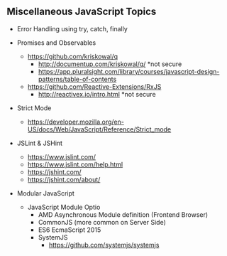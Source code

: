 ## Miscellaneous JavaScript Topics

- Error Handling using try, catch, finally

- Promises and Observables
  - https://github.com/kriskowal/q
    - http://documentup.com/kriskowal/q/ *not secure
    - https://app.pluralsight.com/library/courses/javascript-design-patterns/table-of-contents
  - https://github.com/Reactive-Extensions/RxJS
    - http://reactivex.io/intro.html *not secure

- Strict Mode
  - https://developer.mozilla.org/en-US/docs/Web/JavaScript/Reference/Strict_mode

- JSLint & JSHint
  - https://www.jslint.com/
  - https://www.jslint.com/help.html
  - https://jshint.com/
  - https://jshint.com/about/

- Modular JavaScript
  - JavaScript Module Optio
    - AMD Asynchronous Module definition (Frontend Browser)
    - CommonJS (more common on Server Side)
    - ES6 EcmaScript 2015
    - SystemJS
      - https://github.com/systemjs/systemjs
